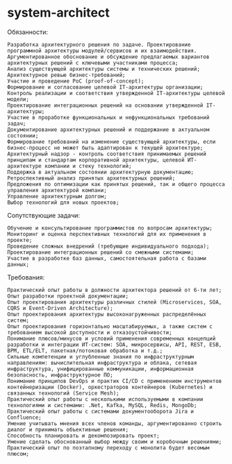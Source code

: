 # system-architect
Обязанности:

    Разработка архитектурного решения по задаче. Проектирование программной архитектуры модулей/сервисов и их взаимодействия. Аргументированное обоснование и обсуждение предлагаемых вариантов архитектурных решений с ключевыми участниками процесса;
    Анализ существующей архитектуры системы и технических решений;
    Архитектурное ревью бизнес-требований;
    Участие и проведение PoC (proof-of-concept);
    Формирование и согласование целевой IT-архитектуры организации;
    Контроль реализации и соответствия утвержденной IT-архитектуры целевой модели;
    Проектирование интеграционных решений на основании утвержденной IT-архитектуры;
    Участие в проработке функциональных и нефункциональных требований задач;
    Документирование архитектурных решений и поддержание в актуальном состоянии;
    Формирование требований на изменение существующей архитектуры, если бизнес-процесс не может быть адаптирован к текущей архитектуре;
    Архитектурный надзор - контроль соответствия принимаемых решений принципам и стандартам корпоративной архитектуры, целевой ИТ-архитектуре компании и стеку технологий;
    Поддержка в актуальном состоянии архитектурную документацию;
    Ретроспективный анализ принятых архитектурных решений; 
    Предложения по оптимизации как принятых решений, так и общего процесса управления архитектурой компани;
    Управление архитектурным долгом;
    Выбор технологий для новых проектов;
   
Сопутствующие задачи:

    Обучение и консультирование программистов по вопросам архитектуры;
    Мониторинг и оценка перспективных технологий для их применения в проекте;
    Проведение сложных внедрений (требующие индивидуального подхода);
    Проектирование интеграционных решений со смежными системами;
    Участие в разработке баз данных, самостоятельная работа с базами данных;

Требования:

    Практический опыт работы в должности архитектора решений от 6-ти лет;
    Опыт разработки проектной документации;
    Опыт проектирования архитектуры различных стилей (Microservices, SOA, CQRS и Event-Driven Architecture); 
    Опыт проектирования архитектуры высоконагруженных распределённых систем;
    Опыт проектирования горизонтально масштабируемых, а также систем с требованием высокой доступности и отказоустойчивости;    
    Понимание плюсов/минусов и условий применения современных концепций разработки и интеграции ИТ-систем: SOA, микросервисы, API, REST, ESB, BPM, ETL/ELT, пакетная/потоковая обработка и т.д.;
    Сильные компетенции и углубленные знания по инфраструктурным направлениям: вычислительная инфраструктура и облака, сетевая инфраструктура, унифицированные коммуникации, информационная безопасность, инфраструктурное ПО;    
    Понимание принципов DevOps и практик CI/CD с применением инструментов контейнеризации (Docker), оркестраторов контейнеров (Kubernetes) и связанных технологий (Service Mesh);
    Практический опыт работы с несколькими используемыми в компании технологиями и системами: .Net, Kafka, MySQL, Redis, MongoDb;
    Практический опыт работы с системами документооборота Jira и Confluence;
    Умение учитывать мнения всех членов команды, аргументированно строить диалог и принимать объективные решения;
    Способность планировать и декомпозировать проект;
    Умение сделать обоснованный выбор между своим и коробочным решениями;
    Практический опыт по поэтапному переходу с монолита будет весомым плюсом;

